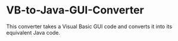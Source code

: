VB-to-Java-GUI-Converter
========================

This converter takes a Visual Basic GUI code and converts it into its equivalent Java code.
